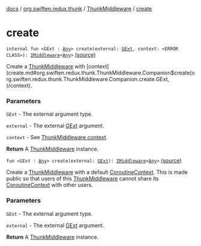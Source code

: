 [docs](../../index.md) / [org.swiften.redux.thunk](../index.md) / [ThunkMiddleware](index.md) / [create](./create.md)

# create

`internal fun <GExt : `[`Any`](https://kotlinlang.org/api/latest/jvm/stdlib/kotlin/-any/index.html)`> create(external: `[`GExt`](create.md#GExt)`, context: <ERROR CLASS>): `[`IMiddleware`](../../org.swiften.redux.core/-i-middleware.md)`<`[`Any`](https://kotlinlang.org/api/latest/jvm/stdlib/kotlin/-any/index.html)`>` [(source)](https://github.com/protoman92/KotlinRedux/tree/master/common/common-thunk/src/main/kotlin/org/swiften/redux/thunk/ThunkMiddleware.kt#L73)

Create a [ThunkMiddleware](index.md) with [context](create.md#org.swiften.redux.thunk.ThunkMiddleware.Companion$create(org.swiften.redux.thunk.ThunkMiddleware.Companion.create.GExt, )/context).

### Parameters

`GExt` - The external argument type.

`external` - The external [GExt](create.md#GExt) argument.

`context` - See [ThunkMiddleware.context](context.md).

**Return**
A [ThunkMiddleware](index.md) instance.

`fun <GExt : `[`Any`](https://kotlinlang.org/api/latest/jvm/stdlib/kotlin/-any/index.html)`> create(external: `[`GExt`](create.md#GExt)`): `[`IMiddleware`](../../org.swiften.redux.core/-i-middleware.md)`<`[`Any`](https://kotlinlang.org/api/latest/jvm/stdlib/kotlin/-any/index.html)`>` [(source)](https://github.com/protoman92/KotlinRedux/tree/master/common/common-thunk/src/main/kotlin/org/swiften/redux/thunk/ThunkMiddleware.kt#L84)

Create a [ThunkMiddleware](index.md) with a default [CoroutineContext](#). This is made public so that users
of this [ThunkMiddleware](index.md) cannot share its [CoroutineContext](#) with other users.

### Parameters

`GExt` - The external argument type.

`external` - The external [GExt](create.md#GExt) argument.

**Return**
A [ThunkMiddleware](index.md) instance.

